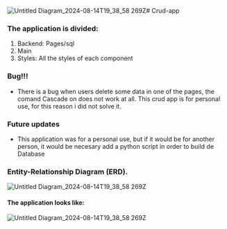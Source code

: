 ![Untitled Diagram_2024-08-14T19_38_58 269Z](https://github.com/user-attachments/assets/6586e3ac-a277-4ea6-a019-58aca2a60dbb)# Crud-app

### The application is divided:
1. Backend: Pages/sql
2. Main  
3. Styles: All the styles of each component

### Bug!!!
- There is a bug when users delete some data in one of the pages, the comand Cascade on does not work at all.   This crud app is for personal use, for this reason i did not solve it.

### Future updates
- This application was for a personal use, but if it would be for another person, it would be necesary add a python script in order to build de Database

### Entity-Relationship Diagram (ERD).
![Untitled Diagram_2024-08-14T19_38_58 269Z](https://github.com/user-attachments/assets/6e6b8029-2f29-4f46-ba32-517caa6b9164)

#### The application looks like:
![Untitled Diagram_2024-08-14T19_38_58 269Z](https://github.com/user-attachments/assets/a5419fa1-1513-4f18-913b-3ea78417a8af)

